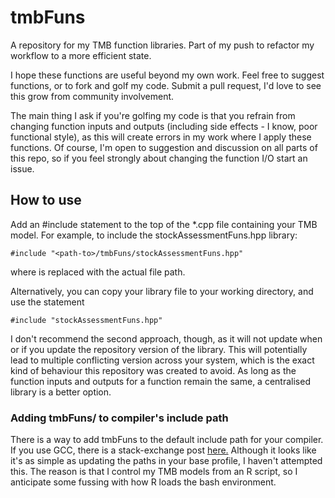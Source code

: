 # tmbFuns

A repository for my TMB function libraries. Part of my push to refactor my workflow to a more efficient state.

I hope these functions are useful beyond my own work. Feel free to suggest functions, or to fork and golf my code. Submit a pull request, I'd love to see this grow from community involvement.

The main thing I ask if you're golfing my code is that you refrain from changing function inputs and outputs (including side effects - I know, poor functional style), as this will create errors in my work where I apply these functions. Of course, I'm open to suggestion and discussion on all parts of this repo, so if you feel strongly about changing the function I/O start an issue.

## How to use

Add an #include statement to the top of the *.cpp file containing your TMB model. For example, to include the stockAssessmentFuns.hpp library:
    
    #include "<path-to>/tmbFuns/stockAssessmentFuns.hpp"

where <path-to> is replaced with the actual file path. 

Alternatively, you can copy your library file to your working directory, and use the statement
    
    #include "stockAssessmentFuns.hpp"

I don't recommend the second approach, though, as it will not update when or if you update the repository version of the library. This will potentially lead to multiple conflicting version across your system, which is the exact kind of behaviour this repository was created to avoid. As long as the function inputs and outputs for a function remain the same, a centralised library is a better option.

### Adding tmbFuns/ to compiler's include path

There is a way to add tmbFuns to the default include path for your compiler. If you use GCC, there is a stack-exchange post [here.](https://stackoverflow.com/questions/558803/how-to-add-a-default-include-path-for-gcc-in-linux) Although it looks like it's as simple as updating the paths in your base profile, I haven't attempted this. The reason is that I control my TMB models from an R script, so I anticipate some fussing with how R loads the bash environment.
